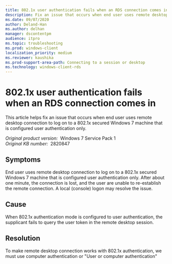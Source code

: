 ```yaml
---
title: 802.1x user authentication fails when an RDS connection comes in
description: Fix an issue that occurs when end user uses remote desktop connection to log on to a 802.1x secured Windows 7 machine that is configured user authentication only.
ms.date: 09/07/2020
author: Deland-Han
ms.author: delhan
manager: dscontentpm
audience: itpro
ms.topic: troubleshooting
ms.prod: windows-client
localization_priority: medium
ms.reviewer: kaushika
ms.prod-support-area-path: Connecting to a session or desktop
ms.technology: windows-client-rds
---
```

# 802.1x user authentication fails when an RDS connection comes in

This article helps fix an issue that occurs when end user uses remote desktop connection to log on to a 802.1x secured Windows 7 machine that is configured user authentication only.

_Original product version:_ &nbsp;Windows 7 Service Pack 1  
_Original KB number:_ &nbsp;2820847

## Symptoms

End user uses remote desktop connection to log on to a 802.1x secured Windows 7 machine that is configured user authentication only. After about one minute, the connection is lost, and the user are unable to re-establish the remote connection. A local (console) logon may resolve the issue.

## Cause

When 802.1x authentication mode is configured to user authentication, the supplicant fails to query the user token in the remote desktop session.

## Resolution

To make remote desktop connection works with 802.1x authentication, we must use computer authentication or "User or computer authentication"
